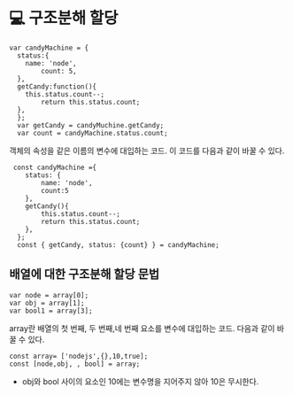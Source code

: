 # 💻 구조분해 할당
```
var candyMachine = {
  status:{
  	name: 'node',
    	count: 5,
  },
  getCandy:function(){
  	this.status.count--;
    	return this.status.count;
  },
  };
  var getCandy = candyMuchine.getCandy;
  var count = candyMachine.status.count;  	
```
객체의 속성을 같은 이름의 변수에 대입하는 코드. 
이 코드를 다음과 같이 바꿀 수 있다.
```
 const candyMachine ={
    status: {
    	name: 'node',
        count:5
    },
    getCandy(){
    	this.status.count--;
        return this.status.count;
    },
  };
  const { getCandy, status: {count} } = candyMachine;
```

## 배열에 대한 구조분해 할당 문법
```var array = ['nodejs', {},10,true];
var node = array[0];
var obj = array[1];
var bool1 = array[3];
```
array란 배열의 첫 번째, 두 번째,네 번째 요소를 변수에 대입하는 코드. 다음과 같이 바꿀 수 있다.

```
const array= ['nodejs',{},10,true];
const [node,obj, , bool] = array;
```
- obj와 bool 사이의 요소인 10에는 변수명을 지어주지 않아 10은 무시한다.
